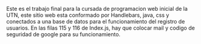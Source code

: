 Este es el trabajo final para la cursada de programacion web inicial de la UTN, este sitio web esta conformado por Handlebars, java, css y conectados a una base de datos para el funcionamiento del registro de usuarios.
En las filas 115 y 116 de Index.js, hay que colocar mail y codigo de seguridad de google para su funcionamiento.
